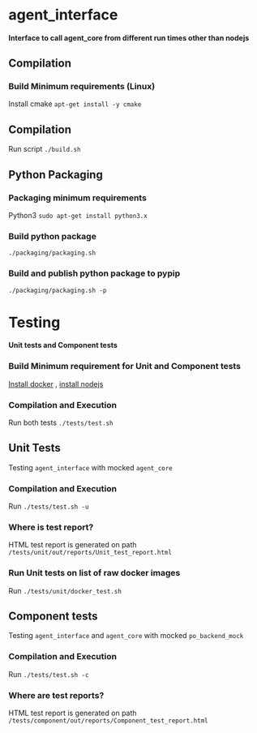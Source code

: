 # agent_interface
#### Interface to call agent_core from different run times other than nodejs
## Compilation
### Build Minimum requirements (Linux)
Install cmake `apt-get install -y cmake`
## Compilation
Run script `./build.sh`
## Python Packaging
### Packaging minimum requirements
Python3 `sudo apt-get install python3.x`
### Build python package
`./packaging/packaging.sh`
### Build and publish python package to pypip
`./packaging/packaging.sh -p`
# Testing
#### Unit tests and Component tests
### Build Minimum requirement for Unit and Component tests
[Install docker](https://docs.docker.com/engine/install/) , [install nodejs](https://nodejs.org/en/download/)
### Compilation and Execution
Run both tests `./tests/test.sh`
## Unit Tests
Testing `agent_interface` with mocked `agent_core` 
### Compilation and Execution
Run `./tests/test.sh -u`
### Where is test report?
HTML test report is generated on path
`/tests/unit/out/reports/Unit_test_report.html`
### Run Unit tests on list of raw docker images
Run `./tests/unit/docker_test.sh`
## Component tests
Testing `agent_interface` and `agent_core` with mocked `po_backend_mock`
### Compilation and Execution
Run `./tests/test.sh -c`
### Where are test reports?
HTML test report is generated on path
`/tests/component/out/reports/Component_test_report.html`
